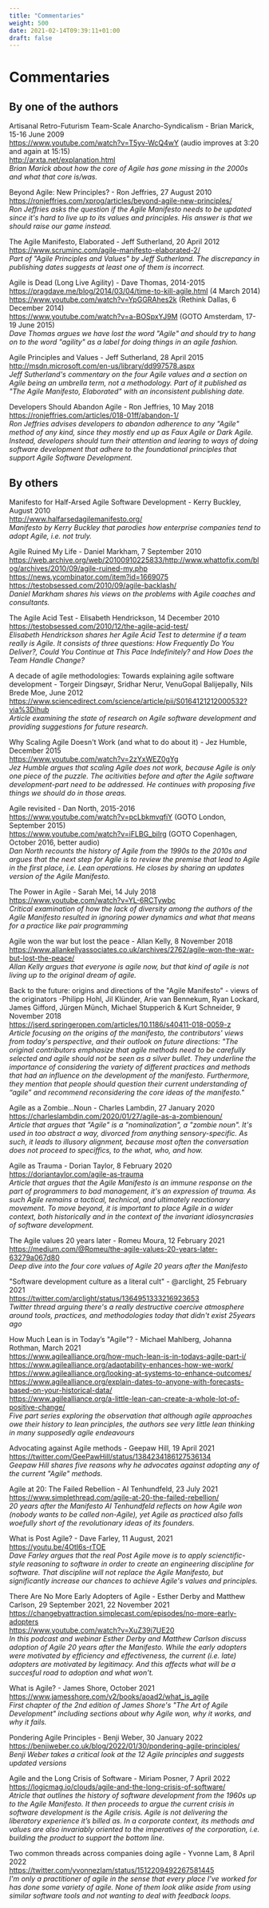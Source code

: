```yaml
---
title: "Commentaries"
weight: 500
date: 2021-02-14T09:39:11+01:00
draft: false
---
```


# Commentaries

## By one of the authors

Artisanal Retro-Futurism Team-Scale Anarcho-Syndicalism - Brian Marick, 15-16 June 2009  
https://www.youtube.com/watch?v=T5yv-WcQ4wY (audio improves at 3:20 and again at 15:15)  
http://arxta.net/explanation.html  
*Brian Marick about how the core of Agile has gone missing in the 2000s and what that core is/was.*

Beyond Agile: New Principles? - Ron Jeffries, 27 August 2010  
https://ronjeffries.com/xprog/articles/beyond-agile-new-principles/  
*Ron Jeffries asks the question if the Agile Manifesto needs to be updated since it's hard to live up to its values and principles. His answer is that we should raise our game instead.*

The Agile Manifesto, Elaborated - Jeff Sutherland, 20 April 2012  
https://www.scruminc.com/agile-manifesto-elaborated-2/  
*Part of "Agile Principles and Values" by Jeff Sutherland. The discrepancy in publishing dates suggests at least one of them is incorrect.*

Agile is Dead (Long Live Agility) - Dave Thomas, 2014-2015  
https://pragdave.me/blog/2014/03/04/time-to-kill-agile.html (4 March 2014)  
https://www.youtube.com/watch?v=YpGGRAhes2k (Rethink Dallas, 6 December 2014)  
https://www.youtube.com/watch?v=a-BOSpxYJ9M (GOTO Amsterdam, 17-19 June 2015)  
*Dave Thomas argues we have lost the word "Agile" and should try to hang on to the word "agility" as a label for doing things in an agile fashion.*

Agile Principles and Values - Jeff Sutherland, 28 April 2015  
http://msdn.microsoft.com/en-us/library/dd997578.aspx  
*Jeff Sutherland's commentary on the four Agile values and a section on Agile being an umbrella term, not a methodology. Part of it published as "The Agile Manifesto, Elaborated" with an inconsistent publishing date.*

Developers Should Abandon Agile - Ron Jeffries, 10 May 2018  
https://ronjeffries.com/articles/018-01ff/abandon-1/  
*Ron Jeffries advises developers to abandon adherence to any "Agile" method of any kind, since they mostly end up as Faux Agile or Dark Agile. Instead, developers should turn their attention and learing to ways of doing software development that adhere to the foundational principles that support Agile Software Development.*



## By others

Manifesto for Half-Arsed Agile Software Development - Kerry Buckley, August 2010  
http://www.halfarsedagilemanifesto.org/  
*Manifesto by Kerry Buckley that parodies how enterprise companies tend to adopt Agile, i.e. not truly.*

Agile Ruined My Life - Daniel Markham, 7 September 2010  
https://web.archive.org/web/20100910225833/http://www.whattofix.com/blog/archives/2010/09/agile-ruined-my.php  
https://news.ycombinator.com/item?id=1669075  
https://testobsessed.com/2010/09/agile-backlash/  
*Daniel Markham shares his views on the problems with Agile coaches and consultants.*

The Agile Acid Test - Elisabeth Hendrickson, 14 December 2010  
https://testobsessed.com/2010/12/the-agile-acid-test/  
*Elisabeth Hendrickson shares her Agile Acid Test to determine if a team really is Agile. It consists of three questions: How Frequently Do You Deliver?, Could You Continue at This Pace Indefinitely? and How Does the Team Handle Change?*

A decade of agile methodologies: Towards explaining agile software development - Torgeir Dingsøyr, Sridhar Nerur, VenuGopal Balijepally, Nils Brede Moe, June 2012  
https://www.sciencedirect.com/science/article/pii/S0164121212000532?via%3Dihub  
*Article examining the state of research on Agile software development and providing suggestions for future research.*

Why Scaling Agile Doesn't Work (and what to do about it) - Jez Humble, December 2015  
https://www.youtube.com/watch?v=2zYxWEZ0gYg  
*Jez Humble argues that scaling Agile does not work, because Agile is only one piece of the puzzle. The acitivities before and after the Agile software development-part need to be addressed. He continues with proposing five things we should do in those areas.*

Agile revisited - Dan North, 2015-2016  
https://www.youtube.com/watch?v=pcLbkmvqfiY (GOTO London, September 2015)  
https://www.youtube.com/watch?v=iFLBG_bilrg (GOTO Copenhagen, October 2016, better audio)  
*Dan North recounts the history of Agile from the 1990s to the 2010s and argues that the next step for Agile is to review the premise that lead to Agile in the first place, i.e. Lean operations. He closes by sharing an updates version of the Agile Manifesto.*

The Power in Agile - Sarah Mei, 14 July 2018  
https://www.youtube.com/watch?v=YL-6RCTywbc  
*Critical examination of how the lack of diversity among the authors of the Agile Manifesto resulted in ignoring power dynamics and what that means for a practice like pair programming*

Agile won the war but lost the peace - Allan Kelly, 8 November 2018  
https://www.allankellyassociates.co.uk/archives/2762/agile-won-the-war-but-lost-the-peace/  
*Allan Kelly argues that everyone is agile now, but that kind of agile is not living up to the original dream of agile.*

Back to the future: origins and directions of the "Agile Manifesto" - views of the originators -Philipp Hohl, Jil Klünder, Arie van Bennekum, Ryan Lockard, James Gifford, Jürgen Münch, Michael Stupperich & Kurt Schneider, 9 November 2018  
https://jserd.springeropen.com/articles/10.1186/s40411-018-0059-z  
*Article focusing on the origins of the manifesto, the contributors' views from today's perspective, and their outlook on future directions: "The original contributors emphasize that agile methods need to be carefully selected and agile should not be seen as a silver bullet. They underline the importance of considering the variety of different practices and methods that had an influence on the development of the manifesto. Furthermore, they mention that people should question their current understanding of “agile” and recommend reconsidering the core ideas of the manifesto."*

Agile as a Zombie...Noun - Charles Lambdin, 27 January 2020  
https://charleslambdin.com/2020/01/27/agile-as-a-zombienoun/  
*Article that argues that "Agile" is a "nominalization", a "zombie noun". It's used in too abstract a way, divorced from anything sensory-specific. As such, it leads to illusory alignment, because most often the conversation does not proceed to speciffics, to the what, who, and how.*

Agile as Trauma - Dorian Taylor, 8 February 2020  
https://doriantaylor.com/agile-as-trauma  
*Article that argues that the Agile Manifesto is an immune response on the part of programmers to bad management, it's an expression of trauma. As such Agile remains a tactical, technical, and ultimately reactionary movement. To move beyond, it is important to place Agile in a wider context, both historically and in the context of the invariant idiosyncrasies of software development.*

The Agile values 20 years later - Romeu Moura, 12 February 2021  
https://medium.com/@Romeu/the-agile-values-20-years-later-63279a067d80  
*Deep dive into the four core values of Agile 20 years after the Manifesto*

"Software development culture as a literal cult" - @arclight, 25 February 2021  
https://twitter.com/arclight/status/1364951333216923653  
*Twitter thread arguing there's a really destructive coercive atmosphere around tools, practices, and methodologies today that didn't exist 25years ago*

How Much Lean is in Today’s "Agile"? - Michael Mahlberg, Johanna Rothman, March 2021  
https://www.agilealliance.org/how-much-lean-is-in-todays-agile-part-i/  
https://www.agilealliance.org/adaptability-enhances-how-we-work/  
https://www.agilealliance.org/looking-at-systems-to-enhance-outcomes/  
https://www.agilealliance.org/explain-dates-to-anyone-with-forecasts-based-on-your-historical-data/  
https://www.agilealliance.org/a-little-lean-can-create-a-whole-lot-of-positive-change/  
*Five part series exploring the observation that although agile approaches owe their history to lean principles, the authors see very little lean thinking in many supposedly agile endeavours*

Advocating against Agile methods - Geepaw Hill, 19 April 2021  
https://twitter.com/GeePawHill/status/1384234186127536134  
*Geepaw Hill shares five reasons why he advocates against adopting any of the current "Agile" methods.*

Agile at 20: The Failed Rebellion - Al Tenhundfeld, 23 July 2021  
https://www.simplethread.com/agile-at-20-the-failed-rebellion/  
*20 years after the Manifesto Al Tenhundfeld reflects on how Agile won (nobody wants to be called non-Agile), yet Agile as practiced also falls woefully short of the revolutionary ideas of its founders.*

What is Post Agile? - Dave Farley, 11 August, 2021  
https://youtu.be/4OtI6s-rTOE  
*Dave Farley argues that the real Post Agile move is to apply scienctific-style reasoning to software in order to create an engineering discipline for software. That discipline will not replace the Agile Manifesto, but significantly increase our chances to achieve Agile's values and principles.*

There Are No More Early Adopters of Agile - Esther Derby and Matthew Carlson, 29 September 2021, 22 November 2021  
https://changebyattraction.simplecast.com/episodes/no-more-early-adopters  
https://www.youtube.com/watch?v=XuZ39j7UE20  
*In this podcast and webinar Esther Derby and Matthew Carlson discuss adoption of Agile 20 years after the Manifesto. While the early adopters were motivated by efficiency and effectiveness, the current (i.e. late) adopters are motivated by legitimacy. And this affects what will be a succesful road to adoption and what won't.*

What is Agile? - James Shore, October 2021  
https://www.jamesshore.com/v2/books/aoad2/what_is_agile  
*First chapter of the 2nd edition of James Shore's "The Art of Agile Development" including sections about why Agile won, why it works, and why it fails.*

Pondering Agile Principles - Benji Weber, 30 January 2022  
https://benjiweber.co.uk/blog/2022/01/30/pondering-agile-principles/  
*Benji Weber takes a critical look at the 12 Agile principles and suggests updated versions*

Agile and the Long Crisis of Software - Miriam Posner, 7 April 2022  
https://logicmag.io/clouds/agile-and-the-long-crisis-of-software/  
*Atricle that outlines the history of software development from the 1960s up to the Agile Manifesto. It then proceeds to argue the current crisis in software development is the Agile crisis. Agile is not delivering the liberatory experience it’s billed as. In a corporate context, its methods and values are also invariably oriented to the imperatives of the corporation, i.e. building the product to support the bottom line.*

Two common threads across companies doing agile - Yvonne Lam, 8 April 2022  
https://twitter.com/yvonnezlam/status/1512209492267581445  
*I'm only a practitioner of agile in the sense that every place I've worked for has done some variety of agile. None of them look alike aside from using similar software tools and not wanting to deal with feedback loops.*
